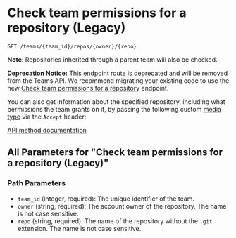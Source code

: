 # Check team permissions for a repository (Legacy)

`GET /teams/{team_id}/repos/{owner}/{repo}`

**Note**: Repositories inherited through a parent team will also be checked.

**Deprecation Notice:** This endpoint route is deprecated and will be removed from the Teams API. We recommend migrating your existing code to use the new [Check team permissions for a repository](https://docs.github.com/rest/teams/teams#check-team-permissions-for-a-repository) endpoint.

You can also get information about the specified repository, including what permissions the team grants on it, by passing the following custom [media type](https://docs.github.com/rest/using-the-rest-api/getting-started-with-the-rest-api#media-types/) via the `Accept` header:

[API method documentation](https://docs.github.com/rest/teams/teams#check-team-permissions-for-a-repository-legacy)

## All Parameters for "Check team permissions for a repository (Legacy)"

### Path Parameters

- `team_id` (integer, required): The unique identifier of the team.
- `owner` (string, required): The account owner of the repository. The name is not case sensitive.
- `repo` (string, required): The name of the repository without the `.git` extension. The name is not case sensitive.
